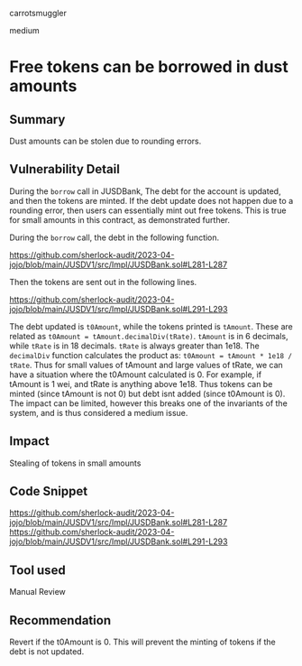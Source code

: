 carrotsmuggler

medium

# Free tokens can be borrowed in dust amounts

## Summary

Dust amounts can be stolen due to rounding errors.

## Vulnerability Detail

During the `borrow` call in JUSDBank, The debt for the account is updated, and then the tokens are minted. If the debt update does not happen due to a rounding error, then users can essentially mint out free tokens. This is true for small amounts in this contract, as demonstrated further.

During the `borrow` call, the debt in the following function.

https://github.com/sherlock-audit/2023-04-jojo/blob/main/JUSDV1/src/Impl/JUSDBank.sol#L281-L287

Then the tokens are sent out in the following lines.

https://github.com/sherlock-audit/2023-04-jojo/blob/main/JUSDV1/src/Impl/JUSDBank.sol#L291-L293

The debt updated is `t0Amount`, while the tokens printed is `tAmount`. These are related as `t0Amount = tAmount.decimalDiv(tRate)`. `tAmount` is in 6 decimals, while `tRate` is in 18 decimals. `tRate` is always greater than 1e18. The `decimalDiv` function calculates the product as: `t0Amount = tAmount * 1e18 / tRate`. Thus for small values of tAmount and large values of tRate, we can have a situation where the t0Amount calculated is 0. For example, if tAmount is 1 wei, and tRate is anything above 1e18. Thus tokens can be minted (since tAmount is not 0) but debt isnt added (since t0Amount is 0). The impact can be limited, however this breaks one of the invariants of the system, and is thus considered a medium issue.

## Impact

Stealing of tokens in small amounts

## Code Snippet

https://github.com/sherlock-audit/2023-04-jojo/blob/main/JUSDV1/src/Impl/JUSDBank.sol#L281-L287
https://github.com/sherlock-audit/2023-04-jojo/blob/main/JUSDV1/src/Impl/JUSDBank.sol#L291-L293

## Tool used

Manual Review

## Recommendation

Revert if the t0Amount is 0. This will prevent the minting of tokens if the debt is not updated.
